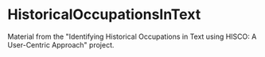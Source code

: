 # HistoricalOccupationsInText
Material from the "Identifying Historical Occupations in Text using HISCO:  A User-Centric Approach" project.
